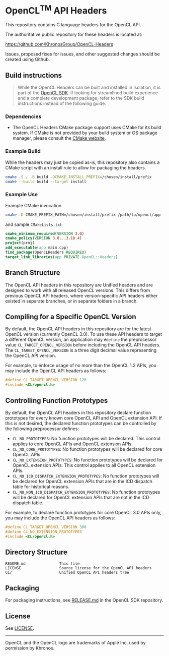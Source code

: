 # OpenCL<sup>TM</sup> API Headers

This repository contains C language headers for the OpenCL API.

The authoritative public repository for these headers is located at:

https://github.com/KhronosGroup/OpenCL-Headers

Issues, proposed fixes for issues, and other suggested changes should be
created using Github.

## Build instructions

> While the OpenCL Headers can be built and installed in isolation, it is part of the [OpenCL SDK](https://github.com/KhronosGroup/OpenCL-SDK). If looking for streamlined build experience and a complete development package, refer to the SDK build instructions instead of the following guide.

### Dependencies

- The OpenCL Headers CMake package support uses CMake for its build system.
If CMake is not provided by your build system or OS package manager, please consult the [CMake website](https://cmake.org).

### Example Build
While the headers may just be copied as-is, this repository also contains a
CMake script with an install rule to allow for packaging the headers.

```bash
cmake -S . -B build -DCMAKE_INSTALL_PREFIX=/chosen/install/prefix
cmake --build build --target install
```
 
### Example Use

Example CMake invocation

```bash
cmake -D CMAKE_PREFIX_PATH=/chosen/install/prefix /path/to/opencl/app 
```

and sample `CMakeLists.txt`

```cmake
cmake_minimum_required(VERSION 3.0)
cmake_policy(VERSION 3.0...3.18.4)
project(proj)
add_executable(app main.cpp)
find_package(OpenCLHeaders REQUIRED)
target_link_libraries(app PRIVATE OpenCL::Headers)
```

## Branch Structure

The OpenCL API headers in this repository are Unified headers and are designed
to work with all released OpenCL versions. This differs from previous OpenCL
API headers, where version-specific API headers either existed in separate
branches, or in separate folders in a branch.

## Compiling for a Specific OpenCL Version

By default, the OpenCL API headers in this repository are for the latest
OpenCL version (currently OpenCL 3.0).  To use these API headers to target
a different OpenCL version, an application may `#define` the preprocessor
value `CL_TARGET_OPENCL_VERSION` before including the OpenCL API headers.
The `CL_TARGET_OPENCL_VERSION` is a three digit decimal value representing
the OpenCL API version.

For example, to enforce usage of no more than the OpenCL 1.2 APIs, you may
include the OpenCL API headers as follows:

```c
#define CL_TARGET_OPENCL_VERSION 120
#include <CL/opencl.h>
```

## Controlling Function Prototypes

By default, the OpenCL API headers in this repository declare function
prototypes for every known core OpenCL API and OpenCL extension API.  If this is
not desired, the declared function prototypes can be controlled by the following
preprocessor defines:

* `CL_NO_PROTOTYPES`: No function prototypes will be declared.  This control
  applies to core OpenCL APIs and OpenCL extension APIs.
* `CL_NO_CORE_PROTOTYPES`: No function prototypes will be declared for core
  OpenCL APIs.  
* `CL_NO_EXTENSION_PROTOTYPES`: No function prototypes will be declared for
  OpenCL extension APIs.  This control applies to all OpenCL extension APIs.
* `CL_NO_ICD_DISPATCH_EXTENSION_PROTOTYPES`: No function prototypes will be
  declared for OpenCL extension APIs that are in the ICD dispatch table for
  historical reasons.
* `CL_NO_NON_ICD_DISPATCH_EXTENSION_PROTOTYPES`: No function prototypes will be
  declared for OpenCL extension APIs that are not in the ICD dispatch table.

For example, to declare function prototypes for core OpenCL 3.0 APIs only, you
may include the OpenCL API headers as follows:

```c
#define CL_TARGET_OPENCL_VERSION 300
#define CL_NO_EXTENSION_PROTOTYPES
#include <CL/opencl.h>
```

## Directory Structure

```
README.md               This file
LICENSE                 Source license for the OpenCL API headers
CL/                     Unified OpenCL API headers tree
```

## Packaging

For packaging instructions, see [RELEASE.md](https://github.com/KhronosGroup/OpenCL-SDK/blob/main/docs/RELEASE.md)
in the OpenCL SDK repository.

## License

See [LICENSE](LICENSE).

---

OpenCL and the OpenCL logo are trademarks of Apple Inc. used by permission by Khronos.

